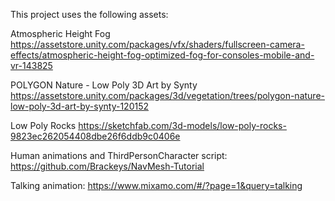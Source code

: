 This project uses the following assets:

Atmospheric Height Fog
https://assetstore.unity.com/packages/vfx/shaders/fullscreen-camera-effects/atmospheric-height-fog-optimized-fog-for-consoles-mobile-and-vr-143825

POLYGON Nature - Low Poly 3D Art by Synty
https://assetstore.unity.com/packages/3d/vegetation/trees/polygon-nature-low-poly-3d-art-by-synty-120152

Low Poly Rocks
https://sketchfab.com/3d-models/low-poly-rocks-9823ec262054408dbe26f6ddb9c0406e


Human animations and ThirdPersonCharacter script:
https://github.com/Brackeys/NavMesh-Tutorial

Talking animation:
https://www.mixamo.com/#/?page=1&query=talking
